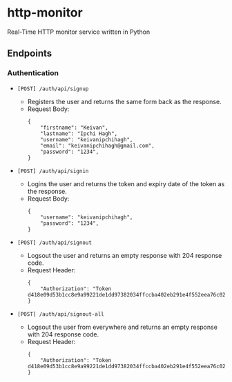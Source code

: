 # http-monitor
Real-Time HTTP monitor service written in Python


## Endpoints
### Authentication
-  `[POST] /auth/api/signup`

    - Registers the user and returns the same form back as the response.
    - Request Body:
        ```
        {
            "firstname": "Keivan",
            "lastname": "Ipchi Hagh",
            "username": "keivanipchihagh",
            "email": "keivanipchihagh@gmail.com",
            "password": "1234",
        }
        ```

- `[POST] /auth/api/signin`
    - Logins the user and returns the token and expiry date of the token as the response.
    - Request Body:
        ```
        {
            "username": "keivanipchihagh",
            "password": "1234",
        }
        ```

- `[POST] /auth/api/signout`
    - Logsout the user and returns an empty response with 204 response code.
    - Request Header:
        ```
        {
            "Authorization": "Token d418e09d53b1cc8e9a99221de1dd97382034ffccba402eb291e4f552eea76c02"
        }
        ```

- `[POST] /auth/api/signout-all`
    - Logsout the user from everywhere and returns an empty response with 204 response code.
    - Request Header:
        ```
        {
            "Authorization": "Token d418e09d53b1cc8e9a99221de1dd97382034ffccba402eb291e4f552eea76c02"
        }
        ```